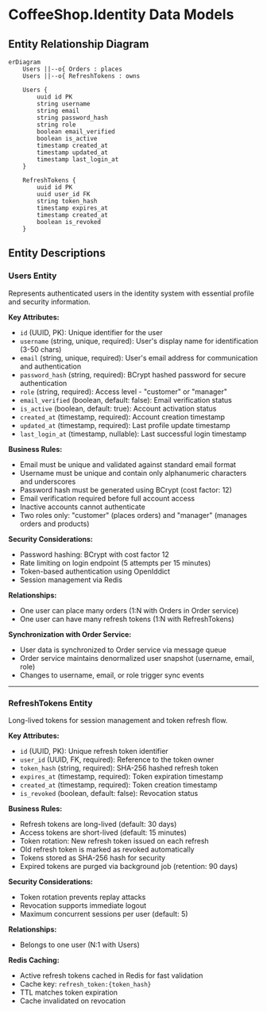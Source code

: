 # CoffeeShop.Identity Data Models

## Entity Relationship Diagram

```mermaid
erDiagram
    Users ||--o{ Orders : places
    Users ||--o{ RefreshTokens : owns

    Users {
        uuid id PK
        string username
        string email
        string password_hash
        string role
        boolean email_verified
        boolean is_active
        timestamp created_at
        timestamp updated_at
        timestamp last_login_at
    }

    RefreshTokens {
        uuid id PK
        uuid user_id FK
        string token_hash
        timestamp expires_at
        timestamp created_at
        boolean is_revoked
    }
```

## Entity Descriptions

### Users Entity
Represents authenticated users in the identity system with essential profile and security information.

**Key Attributes:**
- `id` (UUID, PK): Unique identifier for the user
- `username` (string, unique, required): User's display name for identification (3-50 chars)
- `email` (string, unique, required): User's email address for communication and authentication
- `password_hash` (string, required): BCrypt hashed password for secure authentication
- `role` (string, required): Access level - "customer" or "manager"
- `email_verified` (boolean, default: false): Email verification status
- `is_active` (boolean, default: true): Account activation status
- `created_at` (timestamp, required): Account creation timestamp
- `updated_at` (timestamp, required): Last profile update timestamp
- `last_login_at` (timestamp, nullable): Last successful login timestamp

**Business Rules:**
- Email must be unique and validated against standard email format
- Username must be unique and contain only alphanumeric characters and underscores
- Password hash must be generated using BCrypt (cost factor: 12)
- Email verification required before full account access
- Inactive accounts cannot authenticate
- Two roles only: "customer" (places orders) and "manager" (manages orders and products)

**Security Considerations:**
- Password hashing: BCrypt with cost factor 12
- Rate limiting on login endpoint (5 attempts per 15 minutes)
- Token-based authentication using OpenIddict
- Session management via Redis

**Relationships:**
- One user can place many orders (1:N with Orders in Order service)
- One user can have many refresh tokens (1:N with RefreshTokens)

**Synchronization with Order Service:**
- User data is synchronized to Order service via message queue
- Order service maintains denormalized user snapshot (username, email, role)
- Changes to username, email, or role trigger sync events

---

### RefreshTokens Entity
Long-lived tokens for session management and token refresh flow.

**Key Attributes:**
- `id` (UUID, PK): Unique refresh token identifier
- `user_id` (UUID, FK, required): Reference to the token owner
- `token_hash` (string, required): SHA-256 hashed refresh token
- `expires_at` (timestamp, required): Token expiration timestamp
- `created_at` (timestamp, required): Token creation timestamp
- `is_revoked` (boolean, default: false): Revocation status

**Business Rules:**
- Refresh tokens are long-lived (default: 30 days)
- Access tokens are short-lived (default: 15 minutes)
- Token rotation: New refresh token issued on each refresh
- Old refresh token is marked as revoked automatically
- Tokens stored as SHA-256 hash for security
- Expired tokens are purged via background job (retention: 90 days)

**Security Considerations:**
- Token rotation prevents replay attacks
- Revocation supports immediate logout
- Maximum concurrent sessions per user (default: 5)

**Relationships:**
- Belongs to one user (N:1 with Users)

**Redis Caching:**
- Active refresh tokens cached in Redis for fast validation
- Cache key: `refresh_token:{token_hash}`
- TTL matches token expiration
- Cache invalidated on revocation
